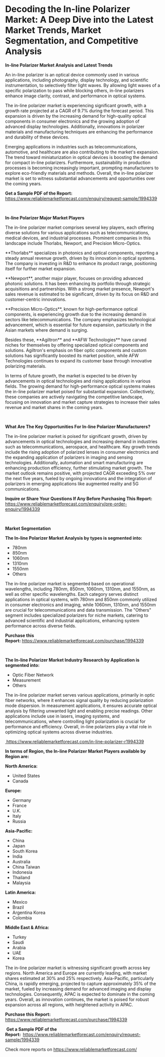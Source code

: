 <p><h1>Decoding the In-line Polarizer Market: A Deep Dive into the Latest Market Trends, Market Segmentation, and Competitive Analysis</h1></p><p><strong>In-line Polarizer Market Analysis and Latest Trends</strong></p>
<p><p>An in-line polarizer is an optical device commonly used in various applications, including photography, display technology, and scientific instrumentation, to selectively filter light waves. By allowing light waves of a specific polarization to pass while blocking others, in-line polarizers enhance image clarity, contrast, and performance in optical systems. </p><p>The in-line polarizer market is experiencing significant growth, with a growth rate projected at a CAGR of 9.7% during the forecast period. This expansion is driven by the increasing demand for high-quality optical components in consumer electronics and the growing adoption of advanced display technologies. Additionally, innovations in polarizer materials and manufacturing techniques are enhancing the performance and durability of these devices. </p><p>Emerging applications in industries such as telecommunications, automotive, and healthcare are also contributing to the market's expansion. The trend toward miniaturization in optical devices is boosting the demand for compact in-line polarizers. Furthermore, sustainability in production processes is becoming increasingly important, prompting manufacturers to explore eco-friendly materials and methods. Overall, the in-line polarizer market is set to witness substantial advancements and opportunities over the coming years.</p></p>
<p><strong>Get a Sample PDF of the Report:&nbsp;</strong> <a href="https://www.reliablemarketforecast.com/enquiry/request-sample/1994339?utm_campaign=2730&utm_medium=2&utm_source=Github&utm_content=ia&utm_term=02032025&utm_id=in-line-polarizer">https://www.reliablemarketforecast.com/enquiry/request-sample/1994339</a></p>
<p>&nbsp;</p>
<p><strong>In-line Polarizer Major Market Players</strong></p>
<p><p>The in-line polarizer market comprises several key players, each offering diverse solutions for various applications such as telecommunications, medical devices, and industrial processes. Prominent companies in this landscape include Thorlabs, Newport, and Precision Micro-Optics.</p><p>**Thorlabs** specializes in photonics and optical components, reporting a steady annual revenue growth, driven by its innovation in optical systems. The company is investing in R&D to enhance its product range, positioning itself for further market expansion.</p><p>**Newport**, another major player, focuses on providing advanced photonic solutions. It has been enhancing its portfolio through strategic acquisitions and partnerships. With a strong market presence, Newport's sales revenue is estimated to be significant, driven by its focus on R&D and customer-centric innovations.</p><p>**Precision Micro-Optics**, known for high-performance optical components, is experiencing growth due to the increasing demand in sectors like telecommunications. The company emphasizes technological advancement, which is essential for future expansion, particularly in the Asian markets where demand is surging.</p><p>Besides these, **Agiltron** and **AFW Technologies** have carved niches for themselves by offering specialized optical components and solutions. Agiltron's emphasis on fiber optic components and custom solutions has significantly boosted its market position, while AFW Technologies continues to expand its customer base through innovative polarizing materials.</p><p>In terms of future growth, the market is expected to be driven by advancements in optical technologies and rising applications in various fields. The growing demand for high-performance optical systems makes the in-line polarizer market poised for substantial expansion. Collectively, these companies are actively navigating the competitive landscape, focusing on innovation and market capture strategies to increase their sales revenue and market shares in the coming years.</p></p>
<p>&nbsp;</p>
<p><strong>What Are The Key Opportunities For In-line Polarizer Manufacturers?</strong></p>
<p><p>The in-line polarizer market is poised for significant growth, driven by advancements in optical technologies and increasing demand in industries such as telecommunications, aerospace, and healthcare. Key growth trends include the rising adoption of polarized lenses in consumer electronics and the expanding application of polarizers in imaging and sensing technologies. Additionally, automation and smart manufacturing are enhancing production efficiency, further stimulating market growth. The market outlook remains positive, with projected CAGR exceeding 5% over the next five years, fueled by ongoing innovations and the integration of polarizers in emerging applications like augmented reality and 5G communications.</p></p>
<p><strong>Inquire or Share Your Questions If Any Before Purchasing This Report:</strong> <a href="https://www.reliablemarketforecast.com/enquiry/pre-order-enquiry/1994339?utm_campaign=2730&utm_medium=2&utm_source=Github&utm_content=ia&utm_term=02032025&utm_id=in-line-polarizer">https://www.reliablemarketforecast.com/enquiry/pre-order-enquiry/1994339</a></p>
<p>&nbsp;</p>
<p><strong>Market Segmentation</strong></p>
<p><strong>The In-line Polarizer Market Analysis by types is segmented into:</strong></p>
<p><ul><li>780nm</li><li>850nm</li><li>1060nm</li><li>1310nm</li><li>1550nm</li><li>Others</li></ul></p>
<p><p>The in-line polarizer market is segmented based on operational wavelengths, including 780nm, 850nm, 1060nm, 1310nm, and 1550nm, as well as other specific wavelengths. Each category serves distinct applications in optical systems, with 780nm and 850nm commonly utilized in consumer electronics and imaging, while 1060nm, 1310nm, and 1550nm are crucial for telecommunications and data transmission. The "Others" segment includes specialized polarizers for niche markets, catering to advanced scientific and industrial applications, enhancing system performance across diverse fields.</p></p>
<p><strong>Purchase this Report:&nbsp;</strong><a href="https://www.reliablemarketforecast.com/purchase/1994339?utm_campaign=2730&utm_medium=2&utm_source=Github&utm_content=ia&utm_term=02032025&utm_id=in-line-polarizer">https://www.reliablemarketforecast.com/purchase/1994339</a></p>
<p>&nbsp;</p>
<p><strong>The In-line Polarizer Market Industry Research by Application is segmented into:</strong></p>
<p><ul><li>Optic Fiber Network</li><li>Measurement</li><li>Others</li></ul></p>
<p><p>The in-line polarizer market serves various applications, primarily in optic fiber networks, where it enhances signal quality by reducing polarization mode dispersion. In measurement applications, it ensures accurate optical analysis by filtering unwanted light and enabling precise readings. Other applications include use in lasers, imaging systems, and telecommunications, where controlling light polarization is crucial for performance and efficiency. Overall, in-line polarizers play a vital role in optimizing optical systems across diverse industries.</p></p>
<p><a href="https://www.reliablemarketforecast.com/in-line-polarizer-r1994339?utm_campaign=2730&utm_medium=2&utm_source=Github&utm_content=ia&utm_term=02032025&utm_id=in-line-polarizer">&nbsp;https://www.reliablemarketforecast.com/in-line-polarizer-r1994339</a></p>
<p><strong>In terms of Region, the In-line Polarizer Market Players available by Region are:</strong></p>
<p>
    <p> <strong> North America: </strong>
        <ul>
            <li>United States</li>
            <li>Canada</li>
        </ul>
        </p> 
    <p> <strong> Europe: </strong>
        <ul>
            <li>Germany</li>
            <li>France</li>
            <li>U.K.</li>
            <li>Italy</li>
            <li>Russia</li>
        </ul>
        </p> 
    <p> <strong> Asia-Pacific: </strong>
        <ul>
            <li>China</li>
            <li>Japan</li>
            <li>South Korea</li>
            <li>India</li>
            <li>Australia</li>
            <li>China Taiwan</li>
            <li>Indonesia</li>
            <li>Thailand</li>
            <li>Malaysia</li>
        </ul>
        </p> 
    <p> <strong> Latin America: </strong>
        <ul>
            <li>Mexico</li>
            <li>Brazil</li>
            <li>Argentina Korea</li>
            <li>Colombia</li>
        </ul>
        </p> 
    <p> <strong> Middle East & Africa: </strong>
        <ul>
            <li>Turkey</li>
            <li>Saudi</li>
            <li>Arabia</li>
            <li>UAE</li>
            <li>Korea</li>
        </ul>
    </p>
    </p>
<p><p>The in-line polarizer market is witnessing significant growth across key regions. North America and Europe are currently leading, with market shares estimated at 30% and 25% respectively. Asia-Pacific, particularly China, is rapidly emerging, projected to capture approximately 35% of the market, fueled by increasing demand for advanced imaging and display technologies. Consequently, APAC is expected to dominate in the coming years. Overall, as innovation continues, the market is poised for robust expansion across all regions, with heightened activity in APAC.</p></p>
<p><strong>Purchase this Report: </strong><a href="https://www.reliablemarketforecast.com/purchase/1994339?utm_campaign=2730&utm_medium=2&utm_source=Github&utm_content=ia&utm_term=02032025&utm_id=in-line-polarizer">https://www.reliablemarketforecast.com/purchase/1994339</a></p>
<p>&nbsp;<strong>Get a Sample PDF of the Report:&nbsp;&nbsp;</strong><a href="https://www.reliablemarketforecast.com/enquiry/request-sample/1994339?utm_campaign=2730&utm_medium=2&utm_source=Github&utm_content=ia&utm_term=02032025&utm_id=in-line-polarizer">https://www.reliablemarketforecast.com/enquiry/request-sample/1994339</a></p>
<p><strong></strong></p>
<p>Check more reports on <a href="https://www.reliablemarketforecast.com/?utm_campaign=2730&utm_medium=2&utm_source=Github&utm_content=ia&utm_term=02032025&utm_id=in-line-polarizer">https://www.reliablemarketforecast.com/</a></p>